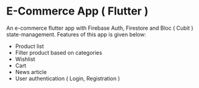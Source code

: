 # E-Commerce App ( Flutter )

An e-commerce flutter app with Firebase Auth, Firestore and Bloc ( Cubit ) state-management.
Features of this app is given below:
 - Product list
 - Filter product based on categories
 - Wishlist
 - Cart
 - News article
 - User authentication ( Login, Registration )


